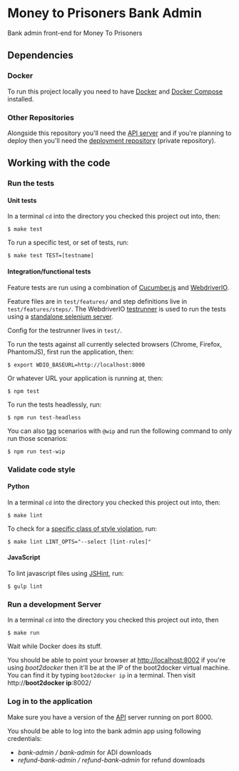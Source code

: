 # Money to Prisoners Bank Admin

Bank admin front-end for Money To Prisoners

## Dependencies
### Docker
To run this project locally you need to have [Docker](http://docs.docker.com/installation/mac/) and [Docker Compose](https://docs.docker.com/compose/install/) installed.

### Other Repositories

Alongside this repository you'll need the [API server](https://github.com/ministryofjustice/money-to-prisoners-api) and if you're planning to deploy then you'll need the [deployment repository](https://github.com/ministryofjustice/money-to-prisoners-deploy) (private repository).

## Working with the code

### Run the tests

#### Unit tests

In a terminal `cd` into the directory you checked this project out into, then:

```
$ make test
```

To run a specific test, or set of tests, run:

```
$ make test TEST=[testname]
```

#### Integration/functional tests

Feature tests are run using a combination of [Cucumber.js](https://github.com/cucumber/cucumber-js) and [WebdriverIO](http://webdriver.io/api.html).

Feature files are in `test/features/` and step definitions live in `test/features/steps/`. The WebdriverIO [testrunner](http://webdriver.io/guide/testrunner/gettingstarted.html) is used to run the tests using a [standalone selenium server](https://www.npmjs.com/package/selenium-standalone).

Config for the testrunner lives in `test/`.

To run the tests against all currently selected browsers (Chrome, Firefox, PhantomJS), first run the application, then:
```
$ export WDIO_BASEURL=http://localhost:8000
```
Or whatever URL your application is running at, then:
```
$ npm test
```

To run the tests headlessly, run:
```
$ npm run test-headless
```

You can also [tag](https://github.com/cucumber/cucumber/wiki/Tags) scenarios with `@wip` and run the following command to only run those scenarios:
```
$ npm run test-wip
```


### Validate code style

#### Python

In a terminal `cd` into the directory you checked this project out into, then:

```
$ make lint
```

To check for a [specific class of style violation](http://flake8.readthedocs.org/en/latest/warnings.html), run:

```
$ make lint LINT_OPTS="--select [lint-rules]"
```

#### JavaScript

To lint javascript files using [JSHint](http://jshint.com/), run:
```
$ gulp lint
```

### Run a development Server

In a terminal `cd` into the directory you checked this project out into, then

```
$ make run
```

Wait while Docker does its stuff.

You should be able to point your browser at [http://localhost:8002](http://localhost:8002) if you're using *boot2docker* then it'll be at the IP of the boot2docker virtual machine. You can find it by typing `boot2docker ip` in a terminal. Then visit http://**boot2docker ip**:8002/

### Log in to the application

Make sure you have a version of the [API](https://github.com/ministryofjustice/money-to-prisoners-api) server running on port 8000.

You should be able to log into the bank admin app using following credentials:

- *bank-admin / bank-admin* for ADI downloads
- *refund-bank-admin / refund-bank-admin* for refund downloads
